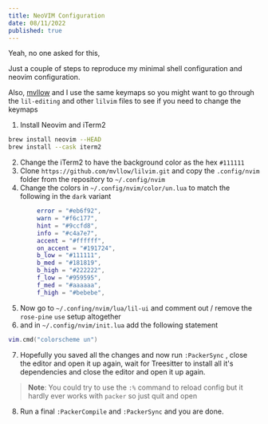 ```yaml
---
title: NeoVIM Configuration
date: 08/11/2022
published: true
---
```


Yeah, no one asked for this,

Just a couple of steps to reproduce my minimal shell configuration and neovim
configuration.

Also, [mvllow](https://mellow.dev) and I use the same keymaps so you might want
to go through the `lil-editing` and other `lilvim` files to see if you need to
change the keymaps

1. Install Neovim and iTerm2

```sh
brew install neovim --HEAD
brew install --cask iterm2
```

2. Change the iTerm2 to have the background color as the hex `#111111`
3. Clone `https://github.com/mvllow/lilvim.git` and copy the `.config/nvim`
   folder from the repository to `~/.config/nvim`
4. Change the colors in `~/.config/nvim/color/un.lua` to match the following in
   the `dark` variant

```lua
        error = "#eb6f92",
        warn = "#f6c177",
        hint = "#9ccfd8",
        info = "#c4a7e7",
        accent = "#ffffff",
        on_accent = "#191724",
        b_low = "#111111",
        b_med = "#181819",
        b_high = "#222222",
        f_low = "#959595",
        f_med = "#aaaaaa",
        f_high = "#bebebe",
```

5. Now go to `~/.confing/nvim/lua/lil-ui` and comment out / remove the
   `rose-pine` `use` setup altogether
6. and in `~/.config/nvim/init.lua` add the following statement

```lua
vim.cmd("colorscheme un")
```

7. Hopefully you saved all the changes and now run `:PackerSync` , close the
   editor and open it up again, wait for Treesitter to install all it's
   dependencies and close the editor and open it up again.

> **Note**: You could try to use the `:%` command to reload config but it hardly
> ever works with `packer` so just quit and open

8. Run a final `:PackerCompile` and `:PackerSync` and you are done.
